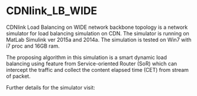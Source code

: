 # CDNlink_LB_WIDE

CDNlink Load Balancing on WIDE network backbone topology is a network simulator for load balancing simulation on CDN.
The simulator is running on MatLab Simulink ver 2015a and 2014a. The simulation is tested on Win7 with i7 proc and 16GB ram.

The proposing algorithm in this simulation is a smart dynamic load balancing using feature from Service-oriented Router (SoR) which can intercept the traffic and collect the content elapsed time (CET) from stream of packet.

Further details for the simulator visit:


